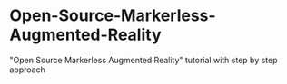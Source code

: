 # Open-Source-Markerless-Augmented-Reality
"Open Source Markerless Augmented Reality" tutorial with step by step approach
